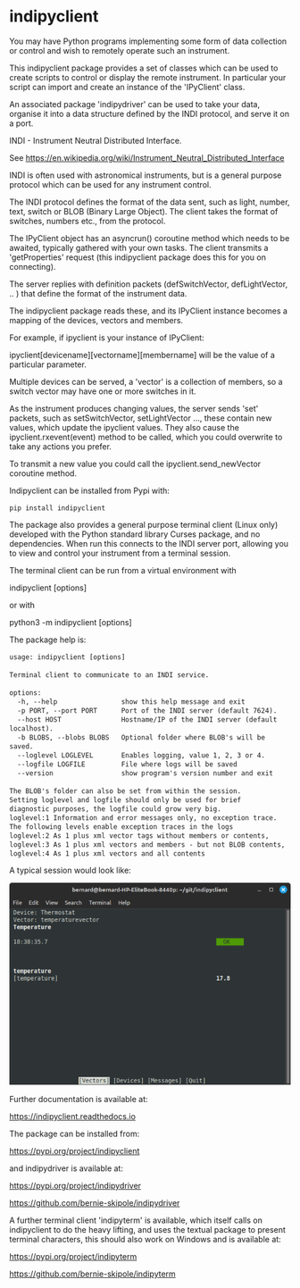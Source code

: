 # indipyclient

You may have Python programs implementing some form of data collection or control and wish to remotely operate such an instrument.

This indipyclient package provides a set of classes which can be used to create scripts to control or display the remote instrument. In particular your script can import and create an instance of the 'IPyClient' class.

An associated package 'indipydriver' can be used to take your data, organise it into a data structure defined by the INDI protocol, and serve it on a port.

INDI - Instrument Neutral Distributed Interface.

See https://en.wikipedia.org/wiki/Instrument_Neutral_Distributed_Interface

INDI is often used with astronomical instruments, but is a general purpose protocol which can be used for any instrument control.

The INDI protocol defines the format of the data sent, such as light, number, text, switch or BLOB (Binary Large Object). The client takes the format of switches, numbers etc., from the protocol.

The IPyClient object has an asyncrun() coroutine method which needs to be awaited, typically gathered with your own tasks. The client transmits a 'getProperties' request (this indipyclient package does this for you on connecting).

The server replies with definition packets (defSwitchVector, defLightVector, .. ) that define the format of the instrument data.

The indipyclient package reads these, and its IPyClient instance becomes a mapping of the devices, vectors and members.

For example, if ipyclient is your instance of IPyClient:

ipyclient[devicename][vectorname][membername] will be the value of a particular parameter.

Multiple devices can be served, a 'vector' is a collection of members, so a switch vector may have one or more switches in it.

As the instrument produces changing values, the server sends 'set' packets, such as setSwitchVector, setLightVector ..., these contain new values, which update the ipyclient values. They also cause the ipyclient.rxevent(event) method to be called, which you could overwrite to take any actions you prefer.

To transmit a new value you could call the ipyclient.send_newVector coroutine method.

Indipyclient can be installed from Pypi with:

    pip install indipyclient


The package also provides a general purpose terminal client (Linux only) developed with the Python standard library Curses package, and no dependencies. When run this connects to the INDI server port, allowing you to view and control your instrument from a terminal session.

The terminal client can be run from a virtual environment with

indipyclient [options]

or with

python3 -m indipyclient [options]

The package help is:

    usage: indipyclient [options]

    Terminal client to communicate to an INDI service.

    options:
      -h, --help                show this help message and exit
      -p PORT, --port PORT      Port of the INDI server (default 7624).
      --host HOST               Hostname/IP of the INDI server (default localhost).
      -b BLOBS, --blobs BLOBS   Optional folder where BLOB's will be saved.
      --loglevel LOGLEVEL       Enables logging, value 1, 2, 3 or 4.
      --logfile LOGFILE         File where logs will be saved
      --version                 show program's version number and exit

    The BLOB's folder can also be set from within the session.
    Setting loglevel and logfile should only be used for brief
    diagnostic purposes, the logfile could grow very big.
    loglevel:1 Information and error messages only, no exception trace.
    The following levels enable exception traces in the logs
    loglevel:2 As 1 plus xml vector tags without members or contents,
    loglevel:3 As 1 plus xml vectors and members - but not BLOB contents,
    loglevel:4 As 1 plus xml vectors and all contents


A typical session would look like:

![Terminal screenshot](https://github.com/bernie-skipole/indipyclient/raw/main/docs/source/usage/image.png)


Further documentation is available at:

https://indipyclient.readthedocs.io

The package can be installed from:

https://pypi.org/project/indipyclient

and indipydriver is available at:

https://pypi.org/project/indipydriver

https://github.com/bernie-skipole/indipydriver

A further terminal client 'indipyterm' is available, which itself calls on indipyclient to do the heavy lifting, and uses the textual package to present terminal characters, this should also work on Windows and is available at:

https://pypi.org/project/indipyterm

https://github.com/bernie-skipole/indipyterm
